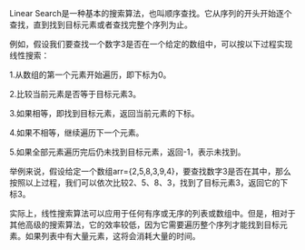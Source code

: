 

Linear Search是一种基本的搜索算法，也叫顺序查找。它从序列的开头开始逐个查找，直到找到目标元素或者查找完整个序列为止。

例如，假设我们要查找一个数字3是否在一个给定的数组中，可以按以下过程实现线性搜索：

1.从数组的第一个元素开始遍历，即下标为0。

2.比较当前元素是否等于目标元素3。

3.如果相等，即找到目标元素，返回当前元素的下标。

4.如果不相等，继续遍历下一个元素。

5.如果全部元素遍历完后仍未找到目标元素，返回-1，表示未找到。

举例来说，假设给定一个数组arr={2,5,8,3,9,4}，要查找数字3是否在其中，那么按照以上过程，我们可以依次比较2、5、8、3，找到了目标元素3，返回它的下标3。

实际上，线性搜索算法可以应用于任何有序或无序的列表或数组中。但是，相对于其他高级的搜索算法，它的效率较低，因为它需要遍历整个序列才能找到目标元素。如果列表中有大量元素，这将会消耗大量的时间。